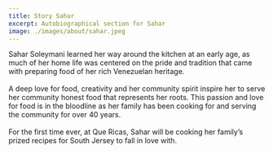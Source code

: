 ```yaml
---
title: Story Sahar
excerpt: Autobiographical section for Sahar
image: ./images/about/sahar.jpeg
---
```

Sahar Soleymani learned her way around the kitchen at an early age, as much of her home life was centered on the pride and tradition that came with preparing food of her rich Venezuelan heritage.
<br>
<br>
A deep love for food, creativity and her community spirit inspire her to serve her community honest food that represents her roots.  This passion and love for food is in the bloodline as her family has been cooking for and serving the community for over 40 years. 
<br>
<br>
For the first time ever, at Que Ricas, Sahar will be cooking her family’s prized recipes for South Jersey to fall in love with.